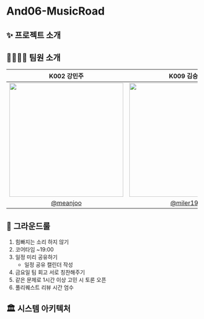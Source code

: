 # And06-MusicRoad

## ✨ 프로젝트 소개

## 👨‍👩‍👧‍👦 팀원 소개

|K002 강민주|K009 김승규|K018 김희준|K050 주윤겸|
|:---:|:---:|:---:|:---:|
|<img src="https://avatars.githubusercontent.com/u/88606886?v=4" width="300">|<img src="https://avatars.githubusercontent.com/u/31722615?v=4" width="300">|<img src="https://avatars.githubusercontent.com/u/69344306?v=4" width="300">|<img src="https://avatars.githubusercontent.com/u/30407907?v=4" width="300">|
|[@meanjoo](https://github.com/meanjoo)|[@miler198](https://github.com/miller198)|[@Heejun-0219](https://github.com/Heejun-0219)|[@yuni-ju](https://github.com/yuni-ju)|

## 📜 그라운드룰

1. 힘빠지는 소리 하지 않기
2. 코어타임 ~19:00
3. 일정 미리 공유하기
    * 일정 공유 캘린더 작성
4. 금요일 팀 회고 서로 칭찬해주기
5. 같은 문제로 1시간 이상 고민 시 토론 오픈
6. 풀리퀘스트 리뷰 시간 엄수

## 🏛️ 시스템 아키텍처
